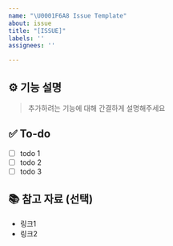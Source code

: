 ```yaml
---
name: "\U0001F6A8 Issue Template"
about: issue
title: "[ISSUE]"
labels: ''
assignees: ''

---
```


## ⚙️ 기능 설명
> 추가하려는 기능에 대해 간결하게 설명해주세요

## ✅ To-do
<!-- 해당 작업을 수행하기 위해 해야 할 하위 태스크를 작성해주세요 -->
- [ ] todo 1
- [ ] todo 2
- [ ] todo 3

## 📚 참고 자료 (선택)
- 링크1
- 링크2

